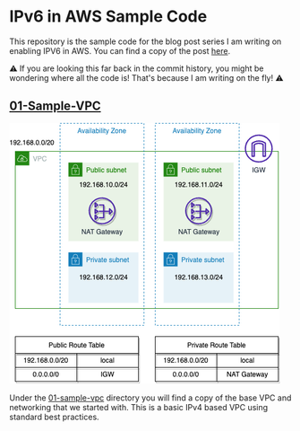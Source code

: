 # IPv6 in AWS Sample Code

This repository is the sample code for the blog post series I am writing on enabling
IPV6 in AWS. You can find a copy of the post [here](https://colinbarker.me.uk/blog/2023-02-11-enabling-ipv6-on-aws-using-terraform/).

⚠️ If you are looking this far back in the commit history, you might be wondering
where all the code is! That's because I am writing on the fly! ⚠️

## [01-Sample-VPC](./01-sample-vpc)
![Solution Diagram for the Sample VPC](./docs/img/01-sample-vpc.png)

Under the [01-sample-vpc](./01-sample-vpc) directory you will find a copy
of the base VPC and networking that we started with. This is a basic IPv4
based VPC using standard best practices.

